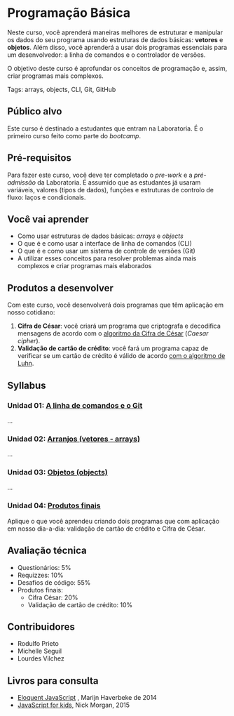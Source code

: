# Programação Básica

Neste curso, você aprenderá maneiras melhores de estruturar e manipular os dados do seu programa usando estruturas de dados básicas: **vetores** e **objetos**. Além disso, você aprenderá a usar dois programas essenciais para um desenvolvedor: a linha de comandos e o controlador de versões.

O objetivo deste curso é aprofundar os conceitos de programação e, assim, criar programas mais complexos.

Tags: arrays, objects, CLI, Git, GitHub

## Público alvo

Este curso é destinado a estudantes que entram na Laboratoria. É o primeiro curso feito como parte do _bootcamp_.

## Pré-requisitos

Para fazer este curso, você deve ter completado o _pre-work_ e a _pré-admissão_ da Laboratoria. É assumido que as estudantes já usaram variáveis, valores \(tipos de dados\), funções e estruturas de controlo de fluxo: laços e condicionais.

## Você vai aprender

* Como usar estruturas de dados básicas: _arrays_ e _objects_
* O que é e como usar a interface de linha de comandos \(CLI\)
* O que é e como usar um sistema de controle de versões \(Git\)
* A utilizar esses conceitos para resolver problemas ainda mais complexos e criar programas mais elaborados

## Produtos a desenvolver

Com este curso, você desenvolverá dois programas que têm aplicação em nosso cotidiano:

1. **Cifra de César**: você criará um programa que criptografa e decodifica mensagens de acordo com o [algoritmo da Cifra de César](https://pt.wikipedia.org/wiki/Cifra_de_C%C3%A9sar) \(_Caesar cipher_\).
2. **Validação de cartão de crédito**: você fará um programa capaz de verificar se um cartão de crédito é válido de acordo [com o algoritmo de Luhn](https://es.wikipedia.org/wiki/Algoritmo_de_Luhn).

## Syllabus

### Unidad 01: [A linha de comandos e o Git](01-shell+git)

...

### Unidad 02: [Arranjos (vetores - arrays)](02-arrays)

...

### Unidad 03: [Objetos (objects)](03-objects)

...

### Unidad 04: [Produtos finais](04-final-products)

Aplique o que você aprendeu criando dois programas que com aplicação em nosso dia-a-dia: validação de cartão de crédito e Cifra de César.

## Avaliação técnica

* Questionários: 5%
* Requizzes: 10%
* Desafios de código: 55%
* Produtos finais:
  * Cifra César: 20%
  * Validação de cartão de crédito: 10%

## Contribuidores

* Rodulfo Prieto
* Michelle Seguil
* Lourdes Vilchez

## Livros para consulta

* [Eloquent JavaScript](http://eloquentjavascript.net/) , Marijn Haverbeke de 2014
* [JavaScript for kids](http://pepa.holla.cz/wp-content/uploads/2015/11/JavaScript-for-Kids.pdf), Nick Morgan, 2015
